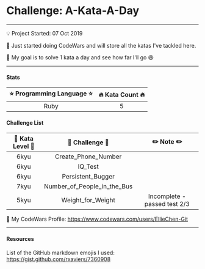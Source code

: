 # Challenge: A-Kata-A-Day
---
:bulb: Project Started: 07 Oct 2019

:love_letter: Just started doing CodeWars and will store all the katas I've tackled here.

:pray: My goal is to solve 1 kata a day and see how far I'll go :laughing:

---
#### Stats

|   :star: Programming Language :star:  |  :fire: Kata Count :fire:  | 
|:-------------------------------------:|:--------------------------:|
|                Ruby                   |             5              | 

#### Challenge List

|   :rocket: Kata Level :rocket:   |   :hammer: Challenge :hammer:   |   :pencil2: Note :pencil2:       | 
|:--------------------------------:|:-------------------------------:|:--------------------------------:|
|                6kyu              |          Create_Phone_Number    |                                  |
|                6kyu              |          IQ_Test                |                                  |
|                6kyu              |          Persistent_Bugger      |                                  |
|                7kyu              |   Number_of_People_in_the_Bus   |                                  |
|                5kyu              |          Weight_for_Weight      |    Incomplete - passed test 2/3  |


:whale: My CodeWars Profile: https://www.codewars.com/users/EllieChen-Git

---
#### Resources
List of the GitHub markdown emojis I used: https://gist.github.com/rxaviers/7360908